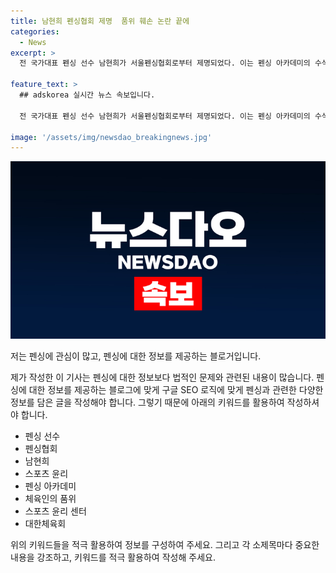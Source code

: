 ```yaml
---
title: 남현희 펜싱협회 제명  품위 훼손 논란 끝에
categories:
  - News
excerpt: >
  전 국가대표 펜싱 선수 남현희가 서울펜싱협회로부터 제명되었다. 이는 펜싱 아카데미의 수석코치가 미성년 학생들에게 성폭력을 저지른 사실을 알고도 신고하지 않은 혐의와 관련된 것이다. 이로써 남현희는 스포츠윤리센터의 징계요구를 받아들인 문화체육관광부 장관에 의해 제명 결정됐다. 또한 남현희는 전 동업자가 범한 행위에 가담한 혐의도 받고 있으며, 파라다이스 그룹 후계자 사칭, 가족 폭력 등의 혐의로도 기소됐다.

feature_text: >
  ## adskorea 실시간 뉴스 속보입니다.

  전 국가대표 펜싱 선수 남현희가 서울펜싱협회로부터 제명되었다. 이는 펜싱 아카데미의 수석코치가 미성년 학생들에게 성폭력을 저지른 사실을 알고도 신고하지 않은 혐의와 관련된 것이다. 이로써 남현희는 스포츠윤리센터의 징계요구를 받아들인 문화체육관광부 장관에 의해 제명 결정됐다. 또한 남현희는 전 동업자가 범한 행위에 가담한 혐의도 받고 있으며, 파라다이스 그룹 후계자 사칭, 가족 폭력 등의 혐의로도 기소됐다.

image: '/assets/img/newsdao_breakingnews.jpg'
---
```


<p><img src="/assets/img/newsdao_breakingnews.jpg" alt="adskorea 속보" /></p>

<p>저는 펜싱에 관심이 많고, 펜싱에 대한 정보를 제공하는 블로거입니다. </p>

<p>제가 작성한 이 기사는 펜싱에 대한 정보보다 법적인 문제와 관련된 내용이 많습니다. 펜싱에 대한 정보를 제공하는 블로그에 맞게 구글 SEO 로직에 맞게 펜싱과 관련한 다양한 정보를 담은 글을 작성해야 합니다. 그렇기 때문에 아래의 키워드를 활용하여 작성하셔야 합니다.</p>

<ul>
<li>펜싱 선수</li>
<li>펜싱협회</li>
<li>남현희</li>
<li>스포츠 윤리</li>
<li>펜싱 아카데미</li>
<li>체육인의 품위</li>
<li>스포츠 윤리 센터</li>
<li>대한체육회</li>
</ul>

<p>위의 키워드들을 적극 활용하여 정보를 구성하여 주세요. 그리고 각 소제목마다 중요한 내용을 강조하고, 키워드를 적극 활용하여 작성해 주세요.</p>

